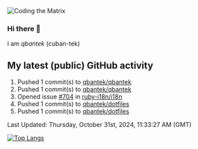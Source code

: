 <img alt="Coding the Matrix" src="https://github.com/user-attachments/assets/59fbca1f-0b00-464b-a8c9-24de1ec70c75">

### Hi there 👋

I am *qbantek* (cuban-tek)

<!--
**qbantek/qbantek** is a ✨ _special_ ✨ repository because its `README.md` (this file) appears on your GitHub profile.

Here are some ideas to get you started:

- 🔭 I’m currently working on ...
- 🌱 I’m currently learning ...
- 👯 I’m looking to collaborate on ...
- 🤔 I’m looking for help with ...
- 💬 Ask me about ...
- 📫 How to reach me: ...
- ⚡ Fun fact: ...
-->

## My latest (public) GitHub activity
<!--RECENT_ACTIVITY:start-->
1. Pushed 1 commit(s) to [qbantek/qbantek](https://github.com/qbantek/qbantek)<br>
2. Pushed 1 commit(s) to [qbantek/qbantek](https://github.com/qbantek/qbantek)<br>
3. Opened issue [#704](https://github.com/ruby-i18n/i18n/issues/704) in [ruby-i18n/i18n](https://github.com/ruby-i18n/i18n)<br>
4. Pushed 1 commit(s) to [qbantek/dotfiles](https://github.com/qbantek/dotfiles)<br>
5. Pushed 1 commit(s) to [qbantek/dotfiles](https://github.com/qbantek/dotfiles)<br>
<!--RECENT_ACTIVITY:end-->

<!--RECENT_ACTIVITY:last_update-->
Last Updated: Thursday, October 31st, 2024, 11:33:27 AM (GMT)
<!--RECENT_ACTIVITY:last_update_end-->


[![Top Langs](https://github-readme-stats.vercel.app/api/top-langs/?username=qbantek&langs_count=10&hide_progress=true)](https://github.com/anuraghazra/github-readme-stats)
